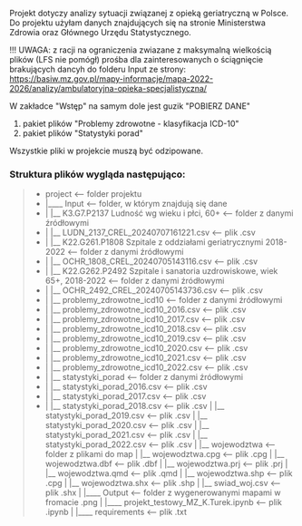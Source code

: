 Projekt dotyczy analizy sytuacji związanej z opieką geriatryczną w Polsce.
Do projektu użyłam danych znajdujących się na stronie Ministerstwa Zdrowia oraz Głównego Urzędu Statystycznego.

!!! UWAGA: z racji na ograniczenia zwiazane z maksymalną wielkością plików (LFS nie pomógł) prośba dla zainteresowanych o ściągnięcie brakujących dancyh do folderu Input ze strony:
https://basiw.mz.gov.pl/mapy-informacje/mapa-2022-2026/analizy/ambulatoryjna-opieka-specjalistyczna/

W zakładce "Wstęp" na samym dole jest guzik "POBIERZ DANE"
1) pakiet plików "Problemy zdrowotne - klasyfikacja ICD-10"
2) pakiet plików "Statystyki porad"

Wszystkie pliki w projekcie muszą być odzipowane.
### Struktura plików wygląda następująco:

> * project                                                                        <-- folder projektu
> * |____ Input                                                                    <-- folder, w którym znajdują się dane
> * |   |__ K3.G7.P2137 Ludność wg wieku i płci, 60+                               <-- folder z danymi źródłowymi
> * |       |__ LUDN_2137_CREL_20240707161221.csv                                  <-- plik .csv
> * |   |__ K22.G261.P1808 Szpitale z oddziałami geriatrycznymi 2018-2022          <-- folder z danymi źródłowymi
> * |       |__ OCHR_1808_CREL_20240705143116.csv                                  <-- plik .csv
> * |   |__ K22.G262.P2492 Szpitale i sanatoria uzdrowiskowe, wiek 65+, 2018-2022  <-- folder z danymi źródłowymi
> * |       |__ OCHR_2492_CREL_20240705143736.csv                                  <-- plik .csv
> * |   |__ problemy_zdrowotne_icd10                                               <-- folder z danymi źródłowymi
> * |       |__ problemy_zdrowotne_icd10_2016.csv                                  <-- plik .csv
> * |       |__ problemy_zdrowotne_icd10_2017.csv                                  <-- plik .csv
> * |       |__ problemy_zdrowotne_icd10_2018.csv                                  <-- plik .csv
> * |       |__ problemy_zdrowotne_icd10_2019.csv                                  <-- plik .csv
> * |       |__ problemy_zdrowotne_icd10_2020.csv                                  <-- plik .csv
> * |       |__ problemy_zdrowotne_icd10_2021.csv                                  <-- plik .csv
> * |       |__ problemy_zdrowotne_icd10_2022.csv                                  <-- plik .csv
> * |   |__ statystyki_porad                                                       <-- folder z danymi źródłowymi
> * |       |__ statystyki_porad_2016.csv                                          <-- plik .csv
> * |       |__ statystyki_porad_2017.csv                                          <-- plik .csv
> * |       |__ statystyki_porad_2018.csv                                          <-- plik .csv
> |       |__ statystyki_porad_2019.csv                                          <-- plik .csv
> |       |__ statystyki_porad_2020.csv                                          <-- plik .csv
> |       |__ statystyki_porad_2021.csv                                          <-- plik .csv
> |       |__ statystyki_porad_2022.csv                                          <-- plik .csv
> |   |__ wojewodztwa                                                            <-- folder z plikami do map
> |       |__ wojewodztwa.cpg                                                    <-- plik .cpg
> |       |__ wojewodztwa.dbf                                                    <-- plik .dbf
> |       |__ wojewodztwa.prj                                                    <-- plik .prj
> |       |__ wojewodztwa.qmd                                                    <-- plik .qmd
> |       |__ wojewodztwa.shp                                                    <-- plik .cpg
> |       |__ wojewodztwa.shx                                                    <-- plik .shp
> |   |__ swiad_woj.csv                                                          <-- plik .shx
> |
> |____ Output                                                                   <-- folder z wygenerowanymi mapami w fromacie .png
> |
> |____ projekt_testowy_MZ_K.Turek.ipynb                                         <-- plik .ipynb
> |
> |____ requirements                                                             <-- plik .txt
